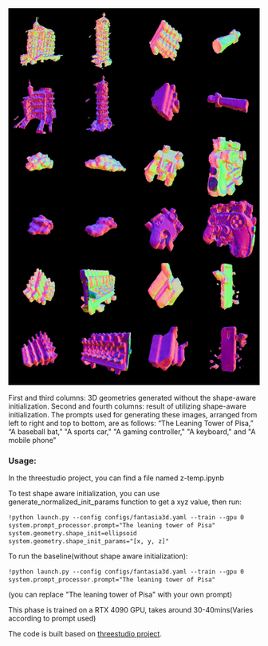 <img src="/demo.jpg" alt="image alt" style="max-width: 100%; height: auto;">

First and third columns: 3D geometries generated without the shape-aware initialization. Second and fourth columns: result of utilizing shape-aware initialization. The prompts used for generating these images, arranged from left to right and top to bottom, are as follows: “The Leaning Tower of Pisa,” “A baseball bat,” "A sports car," "A gaming controller," "A keyboard," and "A mobile phone"



### Usage:

In the threestudio project, you can find a file named z-temp.ipynb

To test shape aware initialization, you can use generate_normalized_init_params function to get a xyz value, then run:
```
!python launch.py --config configs/fantasia3d.yaml --train --gpu 0 system.prompt_processor.prompt="The leaning tower of Pisa" system.geometry.shape_init=ellipsoid system.geometry.shape_init_params="[x, y, z]"
```

To run the baseline(without shape aware initialization):
```
!python launch.py --config configs/fantasia3d.yaml --train --gpu 0 system.prompt_processor.prompt="The leaning tower of Pisa"
```
(you can replace "The leaning tower of Pisa" with your own prompt)

This phase is trained on a RTX 4090 GPU, takes around 30-40mins(Varies according to prompt used) 


The code is built based on [threestudio project](https://github.com/threestudio-project/threestudio).





